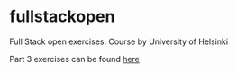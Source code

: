 # fullstackopen

Full Stack open exercises. Course by University of Helsinki

Part 3 exercises can be found [here](https://github.com/leinson/part3_fullstack)
